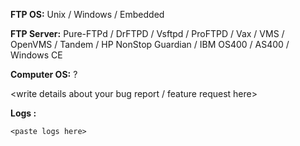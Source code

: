 **FTP OS:** Unix / Windows / Embedded

**FTP Server:** Pure-FTPd / DrFTPD / Vsftpd / ProFTPD / Vax / VMS / OpenVMS / Tandem / HP NonStop Guardian / IBM OS400 / AS400 / Windows CE

**Computer OS:** ?

<write details about your bug report / feature request here>

**Logs :**

<!---
Please generate logs from FluentFTP and paste them in the marked area below:
See this link for steps : https://github.com/robinrodricks/FluentFTP#faq_trace
-->

```
<paste logs here>
```